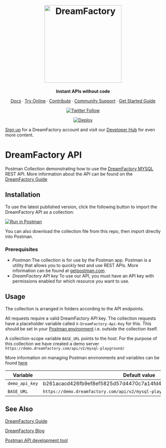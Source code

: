 <h1 align="center">
    <a href="https://dreamfactory.com/">
    <img src="https://raw.githubusercontent.com/dreamfactorysoftware/dreamfactory/master/readme/vertical-logo-fullcolor.png" alt="DreamFactory" width="250" /></a>
</h1>

<p align="center">
    <strong>Instant APIs without code</strong>
</p>

<p align="center">
    <a href="https://wiki.dreamfactory.com">Docs</a> ∙ <a href="https://genie.dreamfactory.com">Try Online</a> ∙ <a href="https://github.com/dreamfactorysoftware/dreamfactory/blob/master/CONTRIBUTING.md">Contribute</a> ∙ <a href="http://community.dreamfactory.com/">Community Support</a> ∙ <a href="http://guide.dreamfactory.com/">Get Started Guide</a>
</p>

<p align="center">
    <a href="https://twitter.com/dfsoftwareinc?lang=en"><img alt="Twitter Follow" src="https://img.shields.io/twitter/follow/dfsoftwareinc.svg?style=social"></a>
</p>

<p align="center">
<a href="https://heroku.com/deploy?template=https://github.com/dreamfactorysoftware/dreamfactory">
  <img src="https://www.herokucdn.com/deploy/button.svg" alt="Deploy">
</a>
</p>


[Sign up](https://genie.dreamfactory.com/register) for a DreamFactory account and visit our [Developer Hub](https://developers.DreamFactory.com) for even more content.

#  DreamFactory API

Postman Collection demonstrating how to use the [DreamFactory MYSQL](https://guide.dreamfactory.com/docs/chapter03.html#generating-a-mysql-backed-api) REST API.
More information about the API can be found on the [DreamFactory Guide](https://developers.DreamFactory.com/api/)

## Installation

To use the latest published version, click the following button to import the DreamFactory API as a collection:

[![Run in Postman](https://run.pstmn.io/button.svg)](https://app.getpostman.com/run-collection/a01fb99056769a35df72)

You can also download the collection file from this repo, then import directly into Postman.

### Prerequisites

- *Postman* The collection is for use by the Postman app. Postman is a utility that allows you to quickly test and use REST APIs. More information can be found at [getpostman.com](https://www.getpostman.com/).
- *DreamFactory API key* To use our API, you must have an API key with permissions enabled for which resource you want to use.

## Usage

The collection is arranged in folders according to the API endpoints.

All requests require a valid DreamFactory API key.  The collection requests have a placeholder variable called `X-DreamFactory-Api-Key` for this.
This should be set in your [Postman environment](https://learning.postman.com/docs/postman/variables-and-environments/variables/#understanding-variables-and-environments) i.e. outside the collection itself.

A collection-scope variable `BASE_URL` points to the host. For the purpose of this collection we have created a demo server `https://demo.dreamfactory.com/api/v2/mysql-playground/`


More information on managing Postman environments and variables can be found [here](https://www.getpostman.com/docs/v6/postman/environments_and_globals/variables)

|Variable  |Default value               |Set in         |
|----------|----------------------------|---------------|
|`demo_api_key` |b261acacd426fb9ef8ef5825d57d4470c7a14fd4ca5350b00dd015bb3bdcd6e6                          |Collection    |-                |-      |
|`BASE_URL`|`https://demo.dreamfactory.com/api/v2/mysql-playground/` |Collection     |Environment      |



## See Also

[DreamFactory Guide](https://guide.dreamfactory.com/docs/)

[DreamFactory Blog](https://blog.dreamfactory.com/)

[Postman API development tool](https://www.getpostman.com/)

